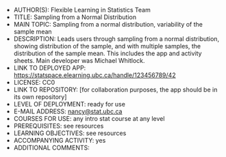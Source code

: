 - AUTHOR(S): Flexible Learning in Statistics Team
- TITLE: Sampling from a Normal Distribution
- MAIN TOPIC: Sampling from a normal distribution, variability of the sample mean
- DESCRIPTION:  Leads users through sampling from a normal distribution, showing distribution of the sample, and with multiple samples, the distribution of the sample mean. This includes the app and activity sheets.  Main developer was Michael Whitlock. 
- LINK TO DEPLOYED APP: https://statspace.elearning.ubc.ca/handle/123456789/42
- LICENSE: CC0
- LINK TO REPOSITORY: [for collaboration purposes, the app should be in its own repository]
- LEVEL OF DEPLOYMENT:  ready for use
- E-MAIL ADDRESS: nancy@stat.ubc.ca
- COURSES FOR USE: any intro stat course at any level
- PREREQUISITES:  see resources
- LEARNING OBJECTIVES:  see resources
- ACCOMPANYING ACTIVITY: yes
- ADDITIONAL COMMENTS: 
